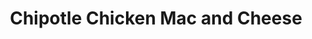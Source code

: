 ---
excerpt: Very good meal prep mac and cheese
title: Chipotle Chicken Mac and Cheese
category: cooking
tags: [american]
rating: 9
servings: 6

ingredients:
- 
  name: 8oz Barilla Protein plus Penne
  nutritionId: 65268276c1b69a0008b53f0b
  servings: 4
  link: https://www.nutritionix.com/i/barilla/protein-plus-penne/65268276c1b69a0008b53f0b
- 3tbsp light butter
- 3tbsp flour
- 2 cups fairlife skim milk
- 4 chipotle peppers in adobo
- 1/4 cup whipped cream cheese
- 1.5 cups low fat cheddar cheese
- 1 cup low fat mozzarella
- 1/2 tsp salt
- 1/2 tsp pepper
- 1/2 tsp garlic powder
- 1/2 tsp onion powder
- 1/2 tsp cumin
- 1 tsp chili powder
- 1.5lbs boneless skinless chicken breast
- 1/2 cup chicken broth

directions:
- Sear the chicken on one side in a pan with light butter. Cook for 4-5 minutes.
- Flip the chicken, add some chicken broth, and cover the pan, poaching the chicken.
- Once chicken is fully cooked, add to a stand mixer and shred.
- Cook protein pasta according to instructions
- Make roux by adding butter and flour to a large pot.
- Add milk and whipped cream cheese
- Add rest of cheeses slowly until melted
- Add in noodles, then chicken breast. Mix thoroughly.
---